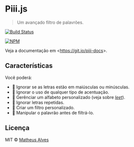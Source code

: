 Piii.js
=======

> Um avançado filtro de palavrões.

[![Build Status](https://travis-ci.org/piiijs/piii.js.svg?branch=master)]()

[![NPM](https://nodei.co/npm/piii.png?mini=true)]()

Veja a documentação em &lt;https://git.io/piii-docs&gt;.

Características
---------------

Você poderá:

* :metal: Ignorar se as letras estão em maiúsculas ou minúsculas.
* :wine_glass: Ignorar o uso de qualquer tipo de acentuação.
* :nail_care: Gerênciar um alfabeto personalizado (veja sobre [*leet*](https://goo.gl/MLRHcB)).
* :dancers: Ignorar letras repetidas.
* :lipstick: Criar um filtro personalizado.
* :muscle: Manipular o palavrão antes de filtrá-lo.

Licença
-------

MIT &copy; [Matheus Alves](https://git.io/v3PZ9)
